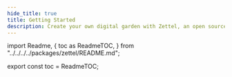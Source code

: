 ```yaml
---
hide_title: true
title: Getting Started
description: Create your own digital garden with Zettel, an open source engine that implements the Zettelkasten method.
---
```


import Readme, {
toc as ReadmeTOC,
} from "../../../../packages/zettel/README.md";

<Readme />

export const toc = ReadmeTOC;
